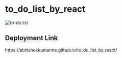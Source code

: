 # to_do_list_by_react
![to-do list](https://user-images.githubusercontent.com/114686528/218022433-9bf1845f-556e-4039-9caa-936fa050a934.png)
<h2>Deployment Link</h2>
https://abhishekkumarme.github.io/to_do_list_by_react/
